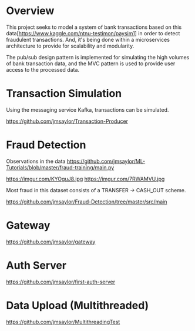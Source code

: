 # Overview

This project seeks to model a system of bank transactions based on this data[https://www.kaggle.com/ntnu-testimon/paysim1] in order to detect fraudulent transactions. And, it's being done within a microservices architecture to provide for scalability and modularity. 

The pub/sub design pattern is implemented for simulating the high volumes of bank transaction data, and the MVC pattern is used to provide user access to the processed data.

# Transaction Simulation

Using the messaging service Kafka, transactions can be simulated.

https://github.com/jmsaylor/Transaction-Producer

# Fraud Detection

Observations in the data
https://github.com/jmsaylor/ML-Tutorials/blob/master/fraud-training/main.py

https://imgur.com/KYOguJ8.jpg
https://imgur.com/7RWAMVU.jpg

Most fraud in this dataset consists of a TRANSFER -> CASH_OUT scheme.  

https://github.com/jmsaylor/Fraud-Detection/tree/master/src/main


# Gateway

https://github.com/jmsaylor/gateway


# Auth Server

https://github.com/jmsaylor/first-auth-server

# Data Upload (Multithreaded)

https://github.com/jmsaylor/MultithreadingTest
